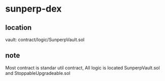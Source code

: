 # sunperp-dex

## location
vault: contract/logic/SunperpVault.sol

## note
Most contract is standar util contract, All logic is located SunperpVault.sol and StoppableUpgradeable.sol
